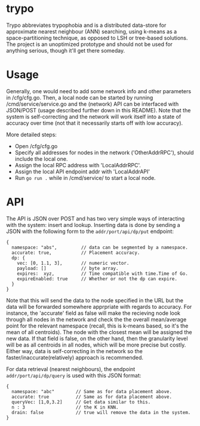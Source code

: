 # trypo

Trypo abbreviates trypophobia and is a distributed data-store for approximate nearest neighbour (ANN) searching, using k-means as a space-partitioning technique, as opposed to LSH or tree-based solutions. The project is an unoptimized prototype and should not be used for anything serious, though it'll get there someday.

# Usage

Generally, one would need to add some network info and other parameters in /cfg/cfg.go. Then, a local node can be started by running /cmd/service/service.go and the (network) API can be interfaced with JSON/POST (usage described further down in this README). Note that the system is self-correcting and the network will work itself into a state of accuracy over time (not that it necessarily starts off with low accuracy).

More detailed steps:
- Open /cfg/cfg.go
- Specify all addresses for nodes in the network ('OtherAddrRPC'), should include the local one.
- Assign the local RPC address with 'LocalAddrRPC'.
- Assign the local API endpoint addr with 'LocalAddrAPI'
- Run `go run .` while in /cmd/service/ to start a local node.


# API
The API is JSON over POST and has two very simple ways of interacting with the system: insert and lookup. Inserting data is done by sending a JSON with the following form to the `addr/port/api/dp/put` endpoint:
```
{
  namespace: "abs",         // data can be segmented by a namespace.
  accurate: true,           // Placement accuracy.
  dp: {
    vec: [0, 1.1, 3],       // numeric vector.
    payload: []             // byte array. 
    expires:  xyz,          // Time compatible with time.Time of Go.
    expireEnabled: true     // Whether or not the dp can expire.
  }
}
```

Note that this will send the data to the node specified in the URL but the data will be forwarded somewhere apprpriate with regards to accuracy. For instance, the 'accurate' field as false will make the recieving node look through all nodes in the network and check the the overall mean/average point for the relevant namespace (recall, this is k-means based, so it's the mean of all centroids). The node with the closest mean will be assigned the new data. If that field is false, on the other hand, then the granularity level will be as all centroids in all nodes, which will be more precise but costly. Either way, data is self-correcting in the network so the faster/inaccurate(relatively) approach is recommended.

For data retrieval (nearest neighbours), the endpoint `addr/port/api/dp/query` is used with this JSON format:
```
{
  namespace: "abc"        // Same as for data placement above.
  accurate: true          // Same as for data placement above.
  queryVec: [1,0,3.2]     // Get data similar to this.
  n : 3                   // the K in KNN.
  drain: false            // true will remove the data in the system.
}



